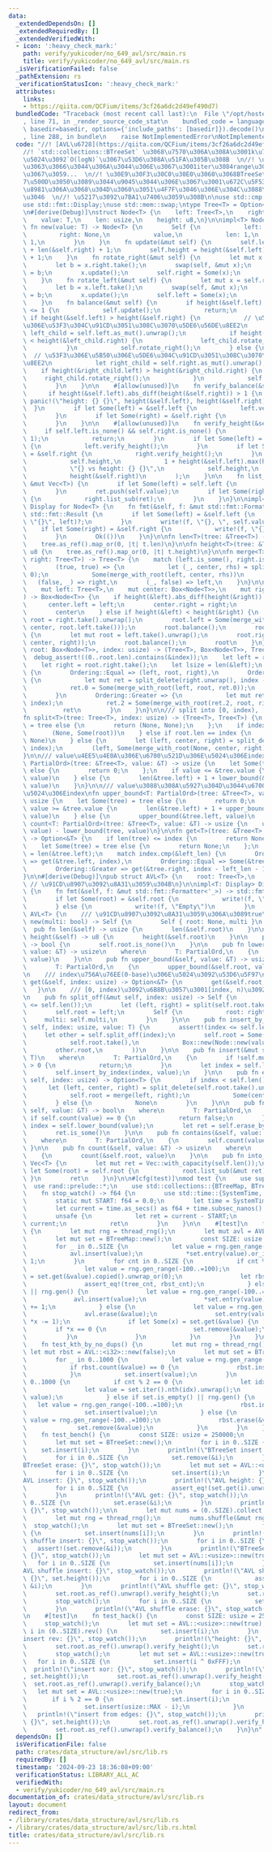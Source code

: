 ```yaml
---
data:
  _extendedDependsOn: []
  _extendedRequiredBy: []
  _extendedVerifiedWith:
  - icon: ':heavy_check_mark:'
    path: verify/yukicoder/no_649_avl/src/main.rs
    title: verify/yukicoder/no_649_avl/src/main.rs
  _isVerificationFailed: false
  _pathExtension: rs
  _verificationStatusIcon: ':heavy_check_mark:'
  attributes:
    links:
    - https://qiita.com/QCFium/items/3cf26a6dc2d49ef490d7)
  bundledCode: "Traceback (most recent call last):\n  File \"/opt/hostedtoolcache/Python/3.10.15/x64/lib/python3.10/site-packages/onlinejudge_verify/documentation/build.py\"\
    , line 71, in _render_source_code_stat\n    bundled_code = language.bundle(stat.path,\
    \ basedir=basedir, options={'include_paths': [basedir]}).decode()\n  File \"/opt/hostedtoolcache/Python/3.10.15/x64/lib/python3.10/site-packages/onlinejudge_verify/languages/rust.py\"\
    , line 288, in bundle\n    raise NotImplementedError\nNotImplementedError\n"
  code: "//! [AVL\u6728](https://qiita.com/QCFium/items/3cf26a6dc2d49ef490d7)  \n\
    //! `std::collections::BTreeSet` \u3068\u7570\u306A\u308A\u3001k\u756A\u76EE\u306E\
    \u5024\u3092`O(logN)`\u3067\u53D6\u308A\u51FA\u305B\u308B  \n//! \u89AA\u3092\u6301\
    \u3063\u3066\u3044\u306A\u3044\u306E\u3067\u3001iter\u3084range\u306F\u306A\u3044\
    \u3067\u3059...  \n//! \u30E9\u30F3\u30C0\u30E0\u3060\u3068BTreeSet\u3088\u308A\
    7\u500D\u3050\u3089\u3044\u9045\u3044\u306E\u3067\u3001\u672C\u5F53\u306B\u5FC5\
    \u8981\u306A\u3068\u304D\u3060\u3051\u4F7F\u3046\u306E\u304C\u3088\u3055\u305D\
    \u3046  \n//! \u5217\u3092\u7BA1\u7406\u3059\u308B\n\nuse std::cmp::Ordering;\n\
    use std::fmt::Display;\nuse std::mem::swap;\ntype Tree<T> = Option<Box<Node<T>>>;\n\
    \n#[derive(Debug)]\nstruct Node<T> {\n    left: Tree<T>,\n    right: Tree<T>,\n\
    \    value: T,\n    len: usize,\n    height: u8,\n}\n\nimpl<T> Node<T> {\n   \
    \ fn new(value: T) -> Node<T> {\n        Self {\n            left: None,\n   \
    \         right: None,\n            value,\n            len: 1,\n            height:\
    \ 1,\n        }\n    }\n    fn update(&mut self) {\n        self.len = len(&self.left)\
    \ + len(&self.right) + 1;\n        self.height = height(&self.left).max(height(&self.right))\
    \ + 1;\n    }\n    fn rotate_right(&mut self) {\n        let mut x = self.left.take().unwrap();\n\
    \        let b = x.right.take();\n        swap(self, &mut x);\n        x.left\
    \ = b;\n        x.update();\n        self.right = Some(x);\n        self.update();\n\
    \    }\n    fn rotate_left(&mut self) {\n        let mut x = self.right.take().unwrap();\n\
    \        let b = x.left.take();\n        swap(self, &mut x);\n        x.right\
    \ = b;\n        x.update();\n        self.left = Some(x);\n        self.update();\n\
    \    }\n    fn balance(&mut self) {\n        if height(&self.left).abs_diff(height(&self.right))\
    \ <= 1 {\n            self.update();\n            return;\n        }\n       \
    \ if height(&self.left) > height(&self.right) {\n            // \u5DE6\u306E\u5B50\
    \u306E\u53F3\u304C\u91CD\u3051\u308C\u3070\u5DE6\u56DE\u8EE2\n            let\
    \ left_child = self.left.as_mut().unwrap();\n            if height(&left_child.left)\
    \ < height(&left_child.right) {\n                left_child.rotate_left();\n \
    \           }\n            self.rotate_right();\n        } else {\n          \
    \  // \u53F3\u306E\u5B50\u306E\u5DE6\u304C\u91CD\u3051\u308C\u3070\u53F3\u56DE\
    \u8EE2\n            let right_child = self.right.as_mut().unwrap();\n        \
    \    if height(&right_child.left) > height(&right_child.right) {\n           \
    \     right_child.rotate_right();\n            }\n            self.rotate_left();\n\
    \        }\n    }\n\n    #[allow(unused)]\n    fn verify_balance(&self) {\n  \
    \      if height(&self.left).abs_diff(height(&self.right)) > 1 {\n           \
    \ panic!(\"height: {} {}\", height(&self.left), height(&self.right));\n      \
    \  }\n        if let Some(left) = &self.left {\n            left.verify_balance();\n\
    \        }\n        if let Some(right) = &self.right {\n            right.verify_balance();\n\
    \        }\n    }\n\n    #[allow(unused)]\n    fn verify_height(&self) {\n   \
    \     if self.left.is_none() && self.right.is_none() {\n            assert_eq!(self.height,\
    \ 1);\n            return;\n        }\n        if let Some(left) = &self.left\
    \ {\n            left.verify_height();\n        }\n        if let Some(right)\
    \ = &self.right {\n            right.verify_height();\n        }\n        assert_eq!(\n\
    \            self.height,\n            1 + height(&self.left).max(height(&self.right)),\n\
    \            \"{} vs height: {} {}\",\n            self.height,\n            height(&self.left),\n\
    \            height(&self.right)\n        );\n    }\n\n    fn list_sub(self, ret:\
    \ &mut Vec<T>) {\n        if let Some(left) = self.left {\n            left.list_sub(ret);\n\
    \        }\n        ret.push(self.value);\n        if let Some(right) = self.right\
    \ {\n            right.list_sub(ret);\n        }\n    }\n}\n\nimpl<T: Display>\
    \ Display for Node<T> {\n    fn fmt(&self, f: &mut std::fmt::Formatter<'_>) ->\
    \ std::fmt::Result {\n        if let Some(left) = &self.left {\n            write!(f,\
    \ \"{}\", left)?;\n        }\n        write!(f, \"{}, \", self.value)?;\n    \
    \    if let Some(right) = &self.right {\n            write!(f, \"{}\", right)?;\n\
    \        }\n        Ok(())\n    }\n}\n\nfn len<T>(tree: &Tree<T>) -> usize {\n\
    \    tree.as_ref().map_or(0, |t| t.len)\n}\n\nfn height<T>(tree: &Tree<T>) ->\
    \ u8 {\n    tree.as_ref().map_or(0, |t| t.height)\n}\n\nfn merge<T>(left: Tree<T>,\
    \ right: Tree<T>) -> Tree<T> {\n    match (left.is_some(), right.is_some()) {\n\
    \        (true, true) => {\n            let (_, center, rhs) = split_delete(right.unwrap(),\
    \ 0);\n            Some(merge_with_root(left, center, rhs))\n        }\n     \
    \   (false, _) => right,\n        (_, false) => left,\n    }\n}\n\nfn merge_with_root<T>(\n\
    \    mut left: Tree<T>,\n    mut center: Box<Node<T>>,\n    mut right: Tree<T>,\n\
    ) -> Box<Node<T>> {\n    if height(&left).abs_diff(height(&right)) <= 1 {\n  \
    \      center.left = left;\n        center.right = right;\n        center.update();\n\
    \        center\n    } else if height(&left) < height(&right) {\n        let mut\
    \ root = right.take().unwrap();\n        root.left = Some(merge_with_root(left,\
    \ center, root.left.take()));\n        root.balance();\n        root\n    } else\
    \ {\n        let mut root = left.take().unwrap();\n        root.right = Some(merge_with_root(root.right.take(),\
    \ center, right));\n        root.balance();\n        root\n    }\n}\n\nfn split_delete<T>(mut\
    \ root: Box<Node<T>>, index: usize) -> (Tree<T>, Box<Node<T>>, Tree<T>) {\n  \
    \  debug_assert!((0..root.len).contains(&index));\n    let left = root.left.take();\n\
    \    let right = root.right.take();\n    let lsize = len(&left);\n    match lsize.cmp(&index)\
    \ {\n        Ordering::Equal => (left, root, right),\n        Ordering::Less =>\
    \ {\n            let mut ret = split_delete(right.unwrap(), index - lsize - 1);\n\
    \            ret.0 = Some(merge_with_root(left, root, ret.0));\n            ret\n\
    \        }\n        Ordering::Greater => {\n            let mut ret = split_delete(left.unwrap(),\
    \ index);\n            ret.2 = Some(merge_with_root(ret.2, root, right));\n  \
    \          ret\n        }\n    }\n}\n\n/// split into [0, index), [index, n)\n\
    fn split<T>(tree: Tree<T>, index: usize) -> (Tree<T>, Tree<T>) {\n    let Some(root)\
    \ = tree else {\n        return (None, None);\n    };\n    if index == 0 {\n \
    \       (None, Some(root))\n    } else if root.len == index {\n        (Some(root),\
    \ None)\n    } else {\n        let (left, center, right) = split_delete(root,\
    \ index);\n        (left, Some(merge_with_root(None, center, right)))\n    }\n\
    }\n\n/// value\u4EE5\u4E0A\u306E\u6700\u521D\u306E\u5024\u306Eindex\nfn lower_bound<T:\
    \ PartialOrd>(tree: &Tree<T>, value: &T) -> usize {\n    let Some(tree) = tree\
    \ else {\n        return 0;\n    };\n    if value <= &tree.value {\n        lower_bound(&tree.left,\
    \ value)\n    } else {\n        len(&tree.left) + 1 + lower_bound(&tree.right,\
    \ value)\n    }\n}\n\n/// value\u3088\u308A\u5927\u304D\u3044\u6700\u521D\u306E\
    \u5024\u306Eindex\nfn upper_bound<T: PartialOrd>(tree: &Tree<T>, value: &T) ->\
    \ usize {\n    let Some(tree) = tree else {\n        return 0;\n    };\n    if\
    \ value >= &tree.value {\n        len(&tree.left) + 1 + upper_bound(&tree.right,\
    \ value)\n    } else {\n        upper_bound(&tree.left, value)\n    }\n}\n\nfn\
    \ count<T: PartialOrd>(tree: &Tree<T>, value: &T) -> usize {\n    upper_bound(tree,\
    \ value) - lower_bound(tree, value)\n}\n\nfn get<T>(tree: &Tree<T>, index: usize)\
    \ -> Option<&T> {\n    if len(tree) <= index {\n        return None;\n    }\n\
    \    let Some(tree) = tree else {\n        return None;\n    };\n    let left_len\
    \ = len(&tree.left);\n    match index.cmp(&left_len) {\n        Ordering::Less\
    \ => get(&tree.left, index),\n        Ordering::Equal => Some(&tree.value),\n\
    \        Ordering::Greater => get(&tree.right, index - left_len - 1),\n    }\n\
    }\n\n#[derive(Debug)]\npub struct AVL<T> {\n    root: Tree<T>,\n    multi: bool,\
    \ // \u91CD\u8907\u3092\u8A31\u3059\u304B\n}\n\nimpl<T: Display> Display for AVL<T>\
    \ {\n    fn fmt(&self, f: &mut std::fmt::Formatter<'_>) -> std::fmt::Result {\n\
    \        if let Some(root) = &self.root {\n            write!(f, \"{}\", root)\n\
    \        } else {\n            write!(f, \"Empty\")\n        }\n    }\n}\n\nimpl<T>\
    \ AVL<T> {\n    /// \u91CD\u8907\u3092\u8A31\u3059\u306A\u3089true\n    pub fn\
    \ new(multi: bool) -> Self {\n        Self { root: None, multi }\n    }\n\n  \
    \  pub fn len(&self) -> usize {\n        len(&self.root)\n    }\n\n    pub fn\
    \ height(&self) -> u8 {\n        height(&self.root)\n    }\n\n    pub fn is_empty(&self)\
    \ -> bool {\n        self.root.is_none()\n    }\n\n    pub fn lower_bound(&self,\
    \ value: &T) -> usize\n    where\n        T: PartialOrd,\n    {\n        lower_bound(&self.root,\
    \ value)\n    }\n\n    pub fn upper_bound(&self, value: &T) -> usize\n    where\n\
    \        T: PartialOrd,\n    {\n        upper_bound(&self.root, value)\n    }\n\
    \n    /// index\u756A\u76EE(0-base)\u306E\u5024\u3092\u53D6\u5F97\n    pub fn\
    \ get(&self, index: usize) -> Option<&T> {\n        get(&self.root, index)\n \
    \   }\n\n    /// [0, index)\u3092\u6B8B\u3057\u3001[index, n)\u3092\u8FD4\u3059\
    \n    pub fn split_off(&mut self, index: usize) -> Self {\n        assert!(index\
    \ <= self.len());\n        let (left, right) = split(self.root.take(), index);\n\
    \        self.root = left;\n        Self {\n            root: right,\n       \
    \     multi: self.multi,\n        }\n    }\n\n    pub fn insert_by_index(&mut\
    \ self, index: usize, value: T) {\n        assert!(index <= self.len());\n   \
    \     let other = self.split_off(index);\n        self.root = Some(merge_with_root(\n\
    \            self.root.take(),\n            Box::new(Node::new(value)),\n    \
    \        other.root,\n        ))\n    }\n\n    pub fn insert(&mut self, value:\
    \ T)\n    where\n        T: PartialOrd,\n    {\n        if !self.multi && self.count(&value)\
    \ > 0 {\n            return;\n        }\n        let index = self.lower_bound(&value);\n\
    \        self.insert_by_index(index, value);\n    }\n\n    pub fn erase_by_index(&mut\
    \ self, index: usize) -> Option<T> {\n        if index < self.len() {\n      \
    \      let (left, center, right) = split_delete(self.root.take().unwrap(), index);\n\
    \            self.root = merge(left, right);\n            Some(center.value)\n\
    \        } else {\n            None\n        }\n    }\n\n    pub fn erase(&mut\
    \ self, value: &T) -> bool\n    where\n        T: PartialOrd,\n    {\n       \
    \ if self.count(value) == 0 {\n            return false;\n        }\n        let\
    \ index = self.lower_bound(value);\n        let ret = self.erase_by_index(index);\n\
    \        ret.is_some()\n    }\n\n    pub fn contains(&self, value: &T) -> bool\n\
    \    where\n        T: PartialOrd,\n    {\n        self.count(value) > 0\n   \
    \ }\n\n    pub fn count(&self, value: &T) -> usize\n    where\n        T: PartialOrd,\n\
    \    {\n        count(&self.root, value)\n    }\n\n    pub fn into_vec(self) ->\
    \ Vec<T> {\n        let mut ret = Vec::with_capacity(self.len());\n        if\
    \ let Some(root) = self.root {\n            root.list_sub(&mut ret);\n       \
    \ }\n        ret\n    }\n}\n\n#[cfg(test)]\nmod test {\n    use super::*;\n  \
    \  use rand::prelude::*;\n    use std::collections::{BTreeMap, BTreeSet};\n\n\
    \    fn stop_watch() -> f64 {\n        use std::time::{SystemTime, UNIX_EPOCH};\n\
    \        static mut START: f64 = 0.0;\n        let time = SystemTime::now().duration_since(UNIX_EPOCH).unwrap();\n\
    \        let current = time.as_secs() as f64 + time.subsec_nanos() as f64 * 1e-9;\n\
    \        unsafe {\n            let ret = current - START;\n            START =\
    \ current;\n            ret\n        }\n    }\n\n    #[test]\n    fn test_cnt()\
    \ {\n        let mut rng = thread_rng();\n        let mut avl = AVL::<i32>::new(true);\n\
    \        let mut set = BTreeMap::new();\n        const SIZE: usize = 100000;\n\
    \        for _ in 0..SIZE {\n            let value = rng.gen_range(-100..=100);\n\
    \            avl.insert(value);\n            *set.entry(value).or_insert(0) +=\
    \ 1;\n        }\n        for cnt in 0..SIZE {\n            if cnt % 2 == 0 {\n\
    \                let value = rng.gen_range(-100..=100);\n                let tree_cnt\
    \ = set.get(&value).copied().unwrap_or(0);\n                let rbst_cnt = avl.count(&value);\n\
    \                assert_eq!(tree_cnt, rbst_cnt);\n            } else if set.is_empty()\
    \ || rng.gen() {\n                let value = rng.gen_range(-100..=100);\n   \
    \             avl.insert(value);\n                *set.entry(value).or_insert(0)\
    \ += 1;\n            } else {\n                let value = rng.gen_range(-100..=100);\n\
    \                avl.erase(&value);\n                set.entry(value).and_modify(|x|\
    \ *x -= 1);\n                if let Some(x) = set.get(&value) {\n            \
    \        if *x == 0 {\n                        set.remove(&value);\n         \
    \           }\n                }\n            }\n        }\n    }\n\n    #[test]\n\
    \    fn test_kth_by_no_dups() {\n        let mut rng = thread_rng();\n       \
    \ let mut rbst = AVL::<i32>::new(false);\n        let mut set = BTreeSet::new();\n\
    \        for _ in 0..1000 {\n            let value = rng.gen_range(-100..=100);\n\
    \            if rbst.count(&value) == 0 {\n                rbst.insert(value);\n\
    \            }\n            set.insert(value);\n        }\n        for cnt in\
    \ 0..1000 {\n            if cnt % 2 == 0 {\n                let idx = rng.gen_range(0..set.len());\n\
    \                let value = set.iter().nth(idx).unwrap();\n                assert_eq!(rbst.get(idx).unwrap(),\
    \ value);\n            } else if set.is_empty() || rng.gen() {\n             \
    \   let value = rng.gen_range(-100..=100);\n                rbst.insert(value);\n\
    \                set.insert(value);\n            } else {\n                let\
    \ value = rng.gen_range(-100..=100);\n                rbst.erase(&value);\n  \
    \              set.remove(&value);\n            }\n        }\n    }\n\n    #[test]\n\
    \    fn test_bench() {\n        const SIZE: usize = 250000;\n        stop_watch();\n\
    \        let mut set = BTreeSet::new();\n        for i in 0..SIZE {\n        \
    \    set.insert(i);\n        }\n        println!(\"BTreeSet insert: {}\", stop_watch());\n\
    \        for i in 0..SIZE {\n            set.remove(&i);\n        }\n        println!(\"\
    BTreeSet erase: {}\", stop_watch());\n        let mut set = AVL::<usize>::new(true);\n\
    \        for i in 0..SIZE {\n            set.insert(i);\n        }\n        println!(\"\
    AVL insert: {}\", stop_watch());\n        println!(\"AVL height: {}\", set.height());\n\
    \        for i in 0..SIZE {\n            assert_eq!(set.get(i).unwrap(), &i);\n\
    \        }\n        println!(\"AVL get: {}\", stop_watch());\n        for i in\
    \ 0..SIZE {\n            set.erase(&i);\n        }\n        println!(\"AVL erase:\
    \ {}\", stop_watch());\n\n        let mut nums = (0..SIZE).collect::<Vec<_>>();\n\
    \        let mut rng = thread_rng();\n        nums.shuffle(&mut rng);\n      \
    \  stop_watch();\n        let mut set = BTreeSet::new();\n        for i in 0..SIZE\
    \ {\n            set.insert(nums[i]);\n        }\n        println!(\"BTreeSet\
    \ shuffle insert: {}\", stop_watch());\n        for i in 0..SIZE {\n         \
    \   assert!(set.remove(&i));\n        }\n        println!(\"BTreeSet shuffle erase:\
    \ {}\", stop_watch());\n        let mut set = AVL::<usize>::new(true);\n     \
    \   for i in 0..SIZE {\n            set.insert(nums[i]);\n        }\n        println!(\"\
    AVL shuffle insert: {}\", stop_watch());\n        println!(\"AVL shuffle height:\
    \ {}\", set.height());\n        for i in 0..SIZE {\n            assert_eq!(set.get(i).unwrap(),\
    \ &i);\n        }\n        println!(\"AVL shuffle get: {}\", stop_watch());\n\
    \        set.root.as_ref().unwrap().verify_height();\n        set.root.as_ref().unwrap().verify_balance();\n\
    \        stop_watch();\n        for i in 0..SIZE {\n            set.erase(&i);\n\
    \        }\n        println!(\"AVL shuffle erase: {}\", stop_watch());\n    }\n\
    \n    #[test]\n    fn test_hack() {\n        const SIZE: usize = 250000;\n   \
    \     stop_watch();\n        let mut set = AVL::<usize>::new(true);\n        for\
    \ i in (0..SIZE).rev() {\n            set.insert(i);\n        }\n        println!(\"\
    insert rev: {}\", stop_watch());\n        println!(\"height: {}\", set.height());\n\
    \        set.root.as_ref().unwrap().verify_height();\n        set.root.as_ref().unwrap().verify_balance();\n\
    \        stop_watch();\n        let mut set = AVL::<usize>::new(true);\n     \
    \   for i in 0..SIZE {\n            set.insert(i ^ 0xFFF);\n        }\n      \
    \  println!(\"insert xor: {}\", stop_watch());\n        println!(\"height: {}\"\
    , set.height());\n        set.root.as_ref().unwrap().verify_height();\n      \
    \  set.root.as_ref().unwrap().verify_balance();\n        stop_watch();\n     \
    \   let mut set = AVL::<usize>::new(true);\n        for i in 0..SIZE {\n     \
    \       if i % 2 == 0 {\n                set.insert(i);\n            } else {\n\
    \                set.insert(usize::MAX - i);\n            }\n        }\n     \
    \   println!(\"insert from edges: {}\", stop_watch());\n        println!(\"height:\
    \ {}\", set.height());\n        set.root.as_ref().unwrap().verify_height();\n\
    \        set.root.as_ref().unwrap().verify_balance();\n    }\n}\n"
  dependsOn: []
  isVerificationFile: false
  path: crates/data_structure/avl/src/lib.rs
  requiredBy: []
  timestamp: '2024-09-23 18:36:08+09:00'
  verificationStatus: LIBRARY_ALL_AC
  verifiedWith:
  - verify/yukicoder/no_649_avl/src/main.rs
documentation_of: crates/data_structure/avl/src/lib.rs
layout: document
redirect_from:
- /library/crates/data_structure/avl/src/lib.rs
- /library/crates/data_structure/avl/src/lib.rs.html
title: crates/data_structure/avl/src/lib.rs
---
```

